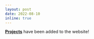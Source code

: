 ```yaml
---
layout: post
date: 2022-08-10
inline: true
---
```


[**Projects**](/projects/) have been added to the website!

